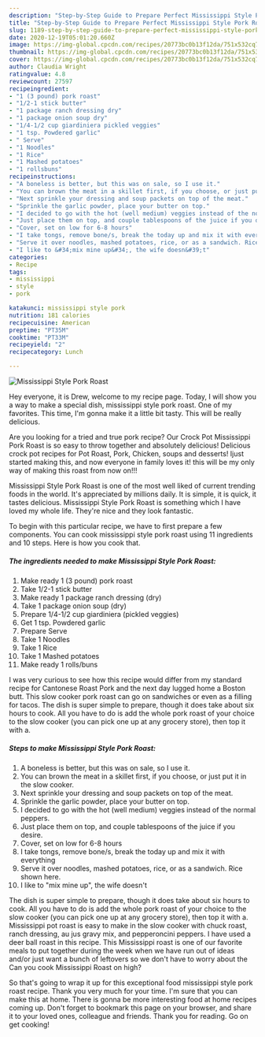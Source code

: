 ```yaml
---
description: "Step-by-Step Guide to Prepare Perfect Mississippi Style Pork Roast"
title: "Step-by-Step Guide to Prepare Perfect Mississippi Style Pork Roast"
slug: 1189-step-by-step-guide-to-prepare-perfect-mississippi-style-pork-roast
date: 2020-12-19T05:01:20.660Z
image: https://img-global.cpcdn.com/recipes/20773bc0b13f12da/751x532cq70/mississippi-style-pork-roast-recipe-main-photo.jpg
thumbnail: https://img-global.cpcdn.com/recipes/20773bc0b13f12da/751x532cq70/mississippi-style-pork-roast-recipe-main-photo.jpg
cover: https://img-global.cpcdn.com/recipes/20773bc0b13f12da/751x532cq70/mississippi-style-pork-roast-recipe-main-photo.jpg
author: Claudia Wright
ratingvalue: 4.8
reviewcount: 27597
recipeingredient:
- "1 (3 pound) pork roast"
- "1/2-1 stick butter"
- "1 package ranch dressing dry"
- "1 package onion soup dry"
- "1/4-1/2 cup giardiniera pickled veggies"
- "1 tsp. Powdered garlic"
- " Serve"
- "1 Noodles"
- "1 Rice"
- "1 Mashed potatoes"
- "1 rollsbuns"
recipeinstructions:
- "A boneless is better, but this was on sale, so I use it."
- "You can brown the meat in a skillet first, if you choose, or just put it in the slow cooker."
- "Next sprinkle your dressing and soup packets on top of the meat."
- "Sprinkle the garlic powder, place your butter on top."
- "I decided to go with the hot (well medium) veggies instead of the normal peppers."
- "Just place them on top, and couple tablespoons of the juice if you desire."
- "Cover, set on low for 6-8 hours"
- "I take tongs, remove bone/s, break the today up and mix it with everything"
- "Serve it over noodles, mashed potatoes, rice, or as a sandwich. Rice shown here."
- "I like to &#34;mix mine up&#34;, the wife doesn&#39;t"
categories:
- Recipe
tags:
- mississippi
- style
- pork

katakunci: mississippi style pork 
nutrition: 181 calories
recipecuisine: American
preptime: "PT35M"
cooktime: "PT33M"
recipeyield: "2"
recipecategory: Lunch

---
```



![Mississippi Style Pork Roast](https://img-global.cpcdn.com/recipes/20773bc0b13f12da/751x532cq70/mississippi-style-pork-roast-recipe-main-photo.jpg)

Hey everyone, it is Drew, welcome to my recipe page. Today, I will show you a way to make a special dish, mississippi style pork roast. One of my favorites. This time, I'm gonna make it a little bit tasty. This will be really delicious.

Are you looking for a tried and true pork recipe? Our Crock Pot Mississippi Pork Roast is so easy to throw together and absolutely delicious! Delicious crock pot recipes for Pot Roast, Pork, Chicken, soups and desserts! Ijust started making this, and now everyone in family loves it! this will be my only way of making this roast from now on!!!

Mississippi Style Pork Roast is one of the most well liked of current trending foods in the world. It's appreciated by millions daily. It is simple, it is quick, it tastes delicious. Mississippi Style Pork Roast is something which I have loved my whole life. They're nice and they look fantastic.


To begin with this particular recipe, we have to first prepare a few components. You can cook mississippi style pork roast using 11 ingredients and 10 steps. Here is how you cook that.

<!--inarticleads1-->

##### The ingredients needed to make Mississippi Style Pork Roast:

1. Make ready 1 (3 pound) pork roast
1. Take 1/2-1 stick butter
1. Make ready 1 package ranch dressing (dry)
1. Take 1 package onion soup (dry)
1. Prepare 1/4-1/2 cup giardiniera (pickled veggies)
1. Get 1 tsp. Powdered garlic
1. Prepare  Serve
1. Take 1 Noodles
1. Take 1 Rice
1. Take 1 Mashed potatoes
1. Make ready 1 rolls/buns


I was very curious to see how this recipe would differ from my standard recipe for Cantonese Roast Pork and the next day lugged home a Boston butt. This slow cooker pork roast can go on sandwiches or even as a filling for tacos. The dish is super simple to prepare, though it does take about six hours to cook. All you have to do is add the whole pork roast of your choice to the slow cooker (you can pick one up at any grocery store), then top it with a. 

<!--inarticleads2-->

##### Steps to make Mississippi Style Pork Roast:

1. A boneless is better, but this was on sale, so I use it.
1. You can brown the meat in a skillet first, if you choose, or just put it in the slow cooker.
1. Next sprinkle your dressing and soup packets on top of the meat.
1. Sprinkle the garlic powder, place your butter on top.
1. I decided to go with the hot (well medium) veggies instead of the normal peppers.
1. Just place them on top, and couple tablespoons of the juice if you desire.
1. Cover, set on low for 6-8 hours
1. I take tongs, remove bone/s, break the today up and mix it with everything
1. Serve it over noodles, mashed potatoes, rice, or as a sandwich. Rice shown here.
1. I like to &#34;mix mine up&#34;, the wife doesn&#39;t


The dish is super simple to prepare, though it does take about six hours to cook. All you have to do is add the whole pork roast of your choice to the slow cooker (you can pick one up at any grocery store), then top it with a. Mississippi pot roast is easy to make in the slow cooker with chuck roast, ranch dressing, au jus gravy mix, and pepperoncini peppers. I have used a deer ball roast in this recipe. This Mississippi roast is one of our favorite meals to put together during the week when we have run out of ideas and/or just want a bunch of leftovers so we don&#39;t have to worry about the Can you cook Mississippi Roast on high? 

So that's going to wrap it up for this exceptional food mississippi style pork roast recipe. Thank you very much for your time. I'm sure that you can make this at home. There is gonna be more interesting food at home recipes coming up. Don't forget to bookmark this page on your browser, and share it to your loved ones, colleague and friends. Thank you for reading. Go on get cooking!

